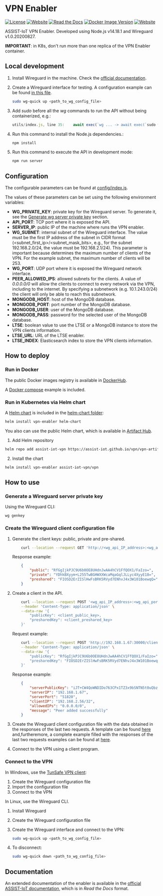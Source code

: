 # VPN Enabler
[![License](https://img.shields.io/badge/License-Apache_2.0-blue.svg)](https://opensource.org/licenses/Apache-2.0)
[![Website](https://img.shields.io/website?url=https://assist-iot.eu)](https://assist-iot.eu)
[![Read the Docs](https://img.shields.io/readthedocs/assist-iot-enablers-documentation)](https://assist-iot-enablers-documentation.readthedocs.io/en/latest/horizontal_planes/smart/vpn_enabler.html)
[![Docker Image Version](https://img.shields.io/docker/v/assistiot/vpn)](https://hub.docker.com/r/assistiot/vpn)
[![Website](https://img.shields.io/endpoint?url=https://artifacthub.io/badge/repository/assist-iot-vpn)](https://artifacthub.io/packages/helm/assist-iot-vpn/vpn)


ASSIST-IoT VPN Enabler. Developed using Node.js v14.18.1 and Wireguard v1.0.20200827.

**IMPORTANT**: in K8s, don't run more than one replica of the VPN Enabler container.

## Local development

1. Install Wireguard in the machine. Check the [official documentation](https://www.wireguard.com/install/ ). 

2. Create a Wireguard interface for testing. A configuration example can be found [in this file](examples/wg0.conf).
    ```bash
    sudo wg-quick up <path_to_wg_config_file>
    ```

3. Add *sudo* before all the *wg* commands to run the API without being containerized, e.g.:
    ```js
    utils/index.js, line 35:    await exec(`wg ... -> await exec(`sudo wg ... )
    ```
    
4. Run this command to install the Node.js dependencies.:
    ```bash
    npm install
    ```

5. Run this command to execute the API in development mode:
    ```bash
    npm run server
    ```

## Configuration

The configurable parameters can be found at [config/index.js](config/index.js).

The values of these parameters can be set using the following environment variables:

* **WG_PRIVATE_KEY**: private key for the Wireguard server. To generate it, see the [Generate wg server private key](#generate-a-wireguard-server-private-key) section.
* **API_PORT**: TCP port where it is exposed the API.
* **SERVER_IP**: public IP of the machine where runs the VPN enabler.
* **WG_SUBNET**: internal subnet of the Wireguard interface. The value must be the first IP address of the subnet in CIDR format (<subnet_first_ip>/<subnet_mask_bits>, e.g., for the subnet 192.168.2.0/24, the value must be 192.168.2.1/24). This parameter is important because determines the maximum number of clients of the VPN. For the example subnet, the maximum number of clients will be 253.
* **WG_PORT**: UDP port where it is exposed the Wireguard network interface.
* **PEER_ALLOWED_IPS**: allowed subnets for the clients. A value of *0.0.0.0/0* will allow the clients to connect to every network via the VPN, including to the internet. By specifying a subnetwork (e.g. 10.1.243.0/24) the client will only be able to reach this subnetwork.
* **MONGODB_HOST**: host of the MongoDB database.
* **MONGODB_PORT**: port number of the MongoDB database.
* **MONGODB_USER**: user of the MongoDB database.
* **MONGODB_PASS**: password for the selected user of the MongoDB database.
* **LTSE**: boolean value to use the LTSE or a MongoDB instance to store the VPN clients information.
* **LTSE_URL**: URL of the LTSE enabler.
* **LTSE_INDEX**: Elasticsearch index to store the VPN clients information.

## How to deploy

### Run in Docker
The public Docker images registry is available in [DockerHub](https://hub.docker.com/r/assistiot/vpn).

A [Docker compose](docker-compose.yml) example is included.

### Run in Kubernetes via Helm chart

A [Helm chart](https://helm.sh/) is included in the [helm-chart folder](helm-chart):
```bash
helm install vpn-enabler helm-chart
```

You also can use the public Helm chart, which is available in [Artifact Hub](https://artifacthub.io/packages/helm/assist-iot-vpn/vpn).

1. Add Helm repository
```bash
helm repo add assist-iot-vpn https://assist-iot.github.io/vpn/vpn-artifact
```

2. Install the chart
```bash
helm install vpn-enabler assist-iot-vpn/vpn
```


## How to use

### Generate a Wireguard server private key

Using the Wireguard CLI:
```bash
wg genkey
```

### Create the Wireguard client configuration file

1. Generate the client keys: public, private and pre-shared.
    ```bash
        curl --location --request GET 'http://<wg_api_IP_address>:<wg_api_port>/keys'
    ```

    Response example:
    ```json
        {
            "public": "RfGgIjkPJC9U6b0OE8UHdnJwAA4hCV1FfQOX1/FaIzo=",
            "private": "YDhkBXyym+L255TwBGHWXXWcaMqaGqlJLLyc4XyyE18=",
            "preshared": "FIOSD2ErZISlHwFsBRK5RVyd7ENhvJ4x3W101BoewqQ="
        }
    ```

2. Create a client in the API.
    ```bash
        curl --location --request POST '<wg_api_IP_address>:<wg_api_port>/client' \
        --header 'Content-Type: application/json' \
        --data-raw '{
            "publicKey": <client_public_key>,
            "presharedKey": <client_preshared_key>
        }'
    ```

    Request example:
    ```bash
        curl --location --request POST 'http://192.168.1.67:30000/client' \
        --header 'Content-Type: application/json' \
        --data-raw '{
            "publicKey": "RfGgIjkPJC9U6b0OE8UHdnJwAA4hCV1FfQOX1/FaIzo=",
            "presharedKey": "FIOSD2ErZISlHwFsBRK5RVyd7ENhvJ4x3W101BoewqQ="
        }'
    ```

    Response example:
    ```json
        {
            "serverPublicKey": "iJT+CW4QoWNDIDo763CPx1TZ3x9bSNTN5t0uQbzo5jo=",
            "serverIP": "192.168.1.67",
            "serverPort": "51820",
            "clientIP": "192.168.2.56/32",
            "allowedIPs": "0.0.0.0/0",
            "message": "Peer added successfully"
        }
    ```

3. Create the Wireguard client configuration file with the data obtained in the responses of the last two requests. A template can be found [here](examples/client-template.conf) and,furtheremore, a complete example filled with the responses of the last two requests examples can be found at [here](examples/client.conf).

4. Connect to the VPN using a client program.

### Connect to the VPN

In Windows, use the [TunSafe VPN client](https://tunsafe.com/):

1. Create the Wireguard configuration file
2. Import the configuration file
3. Connect to the VPN

In Linux, use the Wireguard CLI.

1. Install Wireguard
2. Create the Wireguard configuration file
3. Create the Wireguard interface and connect to the VPN:
    ```bash
    sudo wg-quick up <path_to_wg_config_file>
    ```

4. To disconnect:
    ```bash
    sudo wg-quick down <path_to_wg_config_file>
    ```

## Documentation
An extended documentation of the enabler is available in the [official ASSIST-IoT documentation](https://assist-iot-enablers-documentation.readthedocs.io/en/latest/horizontal_planes/smart/vpn_enabler.html), which is in *Read the Docs* format.
